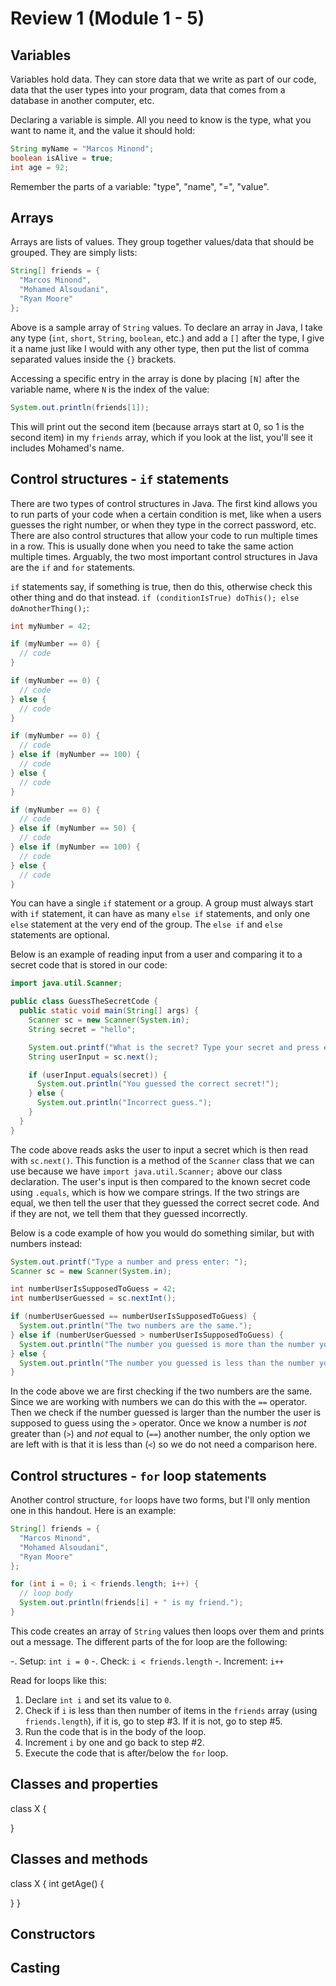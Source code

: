 # Review 1 (Module 1 - 5)

<style>
@media print {
  pre {
    border: 1px solid gray;
    page-break-inside: avoid;
  }
}

.break {
  page-break-after: always;
}
</style>

## Variables

Variables hold data. They can store data that we write as part of our code,
data that the user types into your program, data that comes from a database in
another computer, etc.

Declaring a variable is simple. All you need to know is the type, what you want
to name it, and the value it should hold:

```java
String myName = "Marcos Minond";
boolean isAlive = true;
int age = 92;
```

Remember the parts of a variable: "type", "name", "=", "value".

## Arrays

Arrays are lists of values. They group together values/data that should be
grouped. They are simply lists:

```java
String[] friends = {
  "Marcos Minond",
  "Mohamed Alsoudani",
  "Ryan Moore"
};
```

Above is a sample array of `String` values. To declare an array in Java, I take
any type (`int`, `short`, `String`, `boolean`, etc.) and add a `[]` after the
type, I give it a name just like I would with any other type, then put the list
of comma separated values inside the `{}` brackets.

Accessing a specific entry in the array is done by placing `[N]` after the
variable name, where `N` is the index of the value:

```java
System.out.println(friends[1]);
```

This will print out the second item (because arrays start at 0, so 1 is the
second item) in my `friends` array, which if you look at the list, you'll see
it includes Mohamed's name.

<div class="break"></div>

## Control structures - `if` statements

There are two types of control structures in Java. The first kind allows you to
run parts of your code when a certain condition is met, like when a users
guesses the right number, or when they type in the correct password, etc. There
are also control structures that allow your code to run multiple times in a
row. This is usually done when you need to take the same action multiple times.
Arguably, the two most important control structures in Java are the `if` and
`for` statements.

`if` statements say, if something is true, then do this, otherwise check this
other thing and do that instead. `if (conditionIsTrue) doThis(); else
doAnotherThing();`:

```java
int myNumber = 42;

if (myNumber == 0) {
  // code
}

if (myNumber == 0) {
  // code
} else {
  // code
}

if (myNumber == 0) {
  // code
} else if (myNumber == 100) {
  // code
} else {
  // code
}

if (myNumber == 0) {
  // code
} else if (myNumber == 50) {
  // code
} else if (myNumber == 100) {
  // code
} else {
  // code
}
```

You can have a single `if` statement or a group. A group must always start with
`if` statement, it can have as many `else if` statements, and only one `else`
statement at the very end of the group. The `else if` and `else` statements are
optional.

Below is an example of reading input from a user and comparing it to a secret
code that is stored in our code:

```java
import java.util.Scanner;

public class GuessTheSecretCode {
  public static void main(String[] args) {
    Scanner sc = new Scanner(System.in);
    String secret = "hello";

    System.out.printf("What is the secret? Type your secret and press enter: ");
    String userInput = sc.next();

    if (userInput.equals(secret)) {
      System.out.println("You guessed the correct secret!");
    } else {
      System.out.println("Incorrect guess.");
    }
  }
}
```

The code above reads asks the user to input a secret which is then read with
`sc.next()`. This function is a method of the `Scanner` class that we can use
because we have `import java.util.Scanner;` above our class declaration. The
user's input is then compared to the known secret code using `.equals`, which
is how we compare strings. If the two strings are equal, we then tell the user
that they guessed the correct secret code. And if they are not, we tell them
that they guessed incorrectly.

Below is a code example of how you would do something similar, but with numbers
instead:


```java
System.out.printf("Type a number and press enter: ");
Scanner sc = new Scanner(System.in);

int numberUserIsSupposedToGuess = 42;
int numberUserGuessed = sc.nextInt();

if (numberUserGuessed == numberUserIsSupposedToGuess) {
  System.out.println("The two numbers are the same.");
} else if (numberUserGuessed > numberUserIsSupposedToGuess) {
  System.out.println("The number you guessed is more than the number you are supposed to guess.");
} else {
  System.out.println("The number you guessed is less than the number you are supposed to guess.");
}
```

In the code above we are first checking if the two numbers are the same. Since
we are working with numbers we can do this with the `==` operator. Then we
check if the number guessed is larger than the number the user is supposed to
guess using the `>` operator. Once we know a number is *not* greater than (`>`)
and *not* equal to (`==`) another number, the only option we are left with is
that it is less than (`<`) so we do not need a comparison here.

## Control structures - `for` loop statements

Another control structure, `for` loops have two forms, but I'll only mention
one in this handout. Here is an example:

```java
String[] friends = {
  "Marcos Minond",
  "Mohamed Alsoudani",
  "Ryan Moore"
};

for (int i = 0; i < friends.length; i++) {
  // loop body
  System.out.println(friends[i] + " is my friend.");
}
```

This code creates an array of `String` values then loops over them and prints
out a message. The different parts of the for loop are the following:

-. Setup: `int i = 0`
-. Check: `i < friends.length`
-. Increment: `i++`

Read for loops like this:

1. Declare `int i` and set its value to `0`.
2. Check if `i` is less than then number of items in the `friends` array (using
`friends.length`), if it is, go to step #3. If it is not, go to step #5.
3. Run the code that is in the body of the loop.
4. Increment `i` by one and go back to step #2.
5. Execute the code that is after/below the `for` loop.

## Classes and properties

class X {

}

## Classes and methods

class X {
  int getAge() {

  }
}

## Constructors

## Casting
